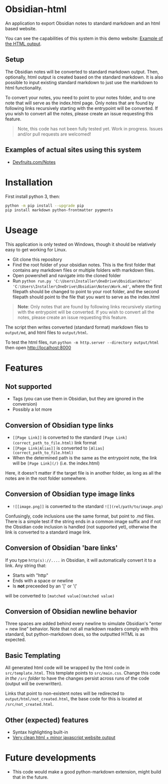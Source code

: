 # Obsidian-html
An application to export Obsidian notes to standard markdown and an html based website.

You can see the capabilities of this system in this demo website: [Example of the HTML output](https://obsidian-html.github.io/). 

## Setup
The Obsidian notes will be converted to standard markdown output. Then, optionally, html output is created based on the standard markdown. 
It is also possible to input existing standard markdown to just use the markdown to html functionality.

To convert your notes, you need to point to your notes folder, and to one note that will serve as the index.html page.
Only notes that are found by following links recursively starting with the entrypoint will be converted. If you wish to convert all the notes, please create an issue requesting this feature.

> Note, this code has not been fully tested yet. Work in progress. Issues and/or pull requests are welcomed!


## Examples of actual sites using this system
- [Devfruits.com/Notes](https://devfruits.com)

# Installation
First install python 3, then:

``` bash
python -m pip install --upgrade pip
pip install markdown python-frontmatter pygments
```

# Useage
This application is only tested on Windows, though it should be relatively easy to get working for Linux.

- Git clone this repository
- Find the root folder of your obsidian notes. This is the first folder that contains any markdown files or multiple folders with markdown files.
- Open powershell and navigate into the cloned folder
- Run `python run.py 'C:\Users\Installer\OneDrive\Obsidian\Notes' 'C:\Users\Installer\OneDrive\Obsidian\Notes\Work.md'`, where the first filepath should be changed to point to your root folder, and the second filepath should point to the file that you want to serve as the index.html

> **Note**: Only notes that are found by following links recursively starting with the entrypoint will be converted. If you wish to convert all the notes, please create an issue requesting this feature.

The script then writes converted (standard format) markdown files to `output/md`, and html files to `output/html`.

To test the html files, run `python -m http.server --directory output/html` then open [http://localhost:8000]()

# Features
## Not supported
- Tags (you can use them in Obsidian, but they are ignored in the conversion)
- Possibly a lot more

## Conversion of Obsidian type links
- `[[Page Link]]` is converted to the standard `[Page Link](correct_path_to_file.html)` link format
- `[[Page Link|Alias]]` is converted to `[Alias](correct_path_to_file.html)`
- When the determined path is the same as the entrypoint note, the link will be `[Page Link](/)` (i.e. the index.html)

Here, it doesn't matter if the target file is in another folder, as long as all the notes are in the root folder somewhere.

## Conversion of Obsidian type image links
- `![[image.png]]` is converted to the standard `![](rel/path/to/image.png)`

Confusingly, code inclusions use the same format, but point to .md files. There is a simple test if the string ends in a common image suffix and if not the Obsidian code inclusion is handled (not supported yet), otherwise the link is converted to a standard image link.

## Conversion of Obsidian 'bare links'
If you type `http(s)://....` in Obsidian, it will automatically convert it to a link. Any string that:
- Starts with "http"
- Ends with a space or newline
- Is **not** preceeded by an '[' or '('

will be converted to `[matched value](matched value)`

## Conversion of Obsidian newline behavior
Three spaces are added behind every newline to simulate Obsidian's "enter = new line" behavior. Note that not all markdown readers comply with this standard, but python-markdown does, so the outputted HTML is as expected.

## Basic Templating
All generated html code will be wrapped by the html code in `src/template.html`. This template points to `src/main.css`. 
Change this code *in the `/src` folder* to have the changes persist across runs of the code (output will be overwritten).

Links that point to non-existent notes will be redirected to `output/html/not_created.html`, the base code for this is located at `/src/not_created.html`.

## Other (expected) features
- Syntax highlighting built-in
- [Very clean html + minor javascript website output](https://www.devfruits.com)

# Future developments
- This code would make a good python-markdown extension, might build that in the future.
